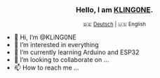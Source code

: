 <div align="center">
  <h3>Hello, I am <a href="https://github.com/KLiNG0NE/">KLING0NE</a>.</h3>
  <sub>🇩🇪&nbsp;<a href="https://github.com/KLiNG0NE/KLiNG0NE/blob/main/README_DE.md">Deutsch</a>&nbsp;| 🇺🇸&nbsp;English</sub>
</div>

- 👋 Hi, I’m @KLiNG0NE
- 👀 I’m interested in everything
- 🌱 I’m currently learning Arduino and ESP32
- 💞️ I’m looking to collaborate on ...
- 📫 How to reach me ...

<!---
KLiNG0NE/KLiNG0NE is a ✨ special ✨ repository because its `README.md` (this file) appears on your GitHub profile.
You can click the Preview link to take a look at your changes.
--->
